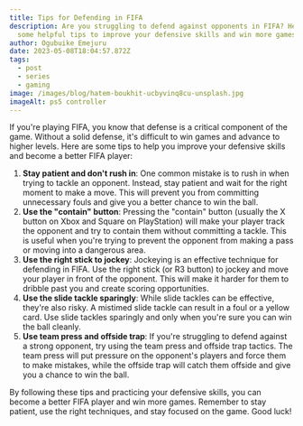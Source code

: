```yaml
---
title: Tips for Defending in FIFA
description: Are you struggling to defend against opponents in FIFA? Here are
  some helpful tips to improve your defensive skills and win more games.
author: Ogubuike Emejuru
date: 2023-05-08T18:04:57.872Z
tags:
  - post
  - series
  - gaming
image: /images/blog/hatem-boukhit-ucbyvinq8cu-unsplash.jpg
imageAlt: ps5 controller
---
```



If you're playing FIFA, you know that defense is a critical component of the game. Without a solid defense, it's difficult to win games and advance to higher levels. Here are some tips to help you improve your defensive skills and become a better FIFA player:

1. **Stay patient and don't rush in**: One common mistake is to rush in when trying to tackle an opponent. Instead, stay patient and wait for the right moment to make a move. This will prevent you from committing unnecessary fouls and give you a better chance to win the ball.
2. **Use the "contain" button**: Pressing the "contain" button (usually the X button on Xbox and Square on PlayStation) will make your player track the opponent and try to contain them without committing a tackle. This is useful when you're trying to prevent the opponent from making a pass or moving into a dangerous area.
3. **Use the right stick to jockey**: Jockeying is an effective technique for defending in FIFA. Use the right stick (or R3 button) to jockey and move your player in front of the opponent. This will make it harder for them to dribble past you and create scoring opportunities.
4. **Use the slide tackle sparingly**: While slide tackles can be effective, they're also risky. A mistimed slide tackle can result in a foul or a yellow card. Use slide tackles sparingly and only when you're sure you can win the ball cleanly.
5. **Use team press and offside trap**: If you're struggling to defend against a strong opponent, try using the team press and offside trap tactics. The team press will put pressure on the opponent's players and force them to make mistakes, while the offside trap will catch them offside and give you a chance to win the ball.

By following these tips and practicing your defensive skills, you can become a better FIFA player and win more games. Remember to stay patient, use the right techniques, and stay focused on the game. Good luck!